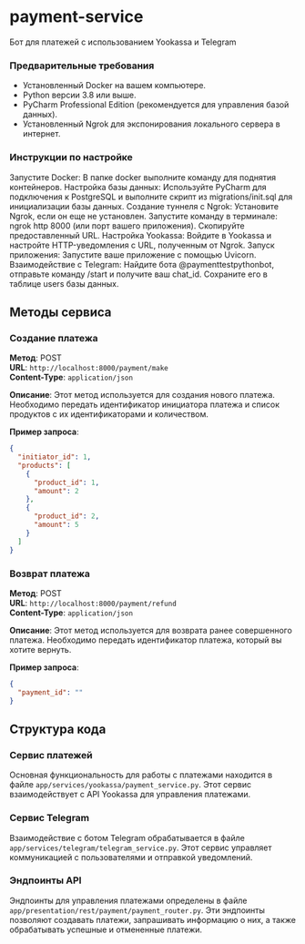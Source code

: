 
# payment-service
Бот для платежей с использованием Yookassa и Telegram

### Предварительные требования

- Установленный Docker на вашем компьютере.
- Python версии 3.8 или выше.
- PyCharm Professional Edition (рекомендуется для управления базой данных).
- Установленный Ngrok для экспонирования локального сервера в интернет.

### Инструкции по настройке

Запустите Docker: В папке docker выполните команду для поднятия контейнеров.
Настройка базы данных: Используйте PyCharm для подключения к PostgreSQL и выполните скрипт из migrations/init.sql для инициализации базы данных.
Создание туннеля с Ngrok:
Установите Ngrok, если он еще не установлен.
Запустите команду в терминале: ngrok http 8000 (или порт вашего приложения). Скопируйте предоставленный URL.
Настройка Yookassa: Войдите в Yookassa и настройте HTTP-уведомления с URL, полученным от Ngrok.
Запуск приложения: Запустите ваше приложение с помощью Uvicorn.
Взаимодействие с Telegram: Найдите бота @paymenttestpythonbot, отправьте команду /start и получите ваш chat_id. Сохраните его в таблице users базы данных.
## Методы сервиса

### Создание платежа

**Метод**: POST  
**URL**: `http://localhost:8000/payment/make`  
**Content-Type**: `application/json`

**Описание**: Этот метод используется для создания нового платежа. Необходимо передать идентификатор инициатора платежа и список продуктов с их идентификаторами и количеством.

**Пример запроса**:
```json
{
  "initiator_id": 1,
  "products": [
    {
      "product_id": 1,
      "amount": 2
    },
    {
      "product_id": 2,
      "amount": 5
    }
  ]
}
```

### Возврат платежа

**Метод**: POST  
**URL**: `http://localhost:8000/payment/refund`  
**Content-Type**: `application/json`

**Описание**: Этот метод используется для возврата ранее совершенного платежа. Необходимо передать идентификатор платежа, который вы хотите вернуть.

**Пример запроса**:
```json
{
  "payment_id": ""
}
```

## Структура кода

### Сервис платежей

Основная функциональность для работы с платежами находится в файле `app/services/yookassa/payment_service.py`. Этот сервис взаимодействует с API Yookassa для управления платежами.

### Сервис Telegram

Взаимодействие с ботом Telegram обрабатывается в файле `app/services/telegram/telegram_service.py`. Этот сервис управляет коммуникацией с пользователями и отправкой уведомлений.

### Эндпоинты API

Эндпоинты для управления платежами определены в файле `app/presentation/rest/payment/payment_router.py`. Эти эндпоинты позволяют создавать платежи, запрашивать информацию о них, а также обрабатывать успешные и отмененные платежи.
